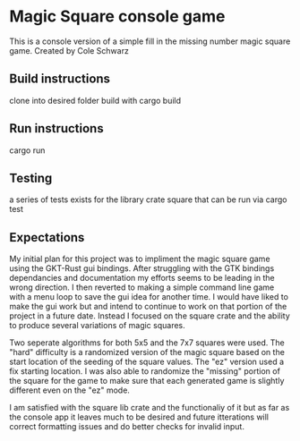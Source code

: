 # Magic Square console game
This is a console version of a simple fill in the missing number magic square game. Created by Cole Schwarz

## Build instructions
clone into desired folder
build with cargo build

## Run instructions
cargo run

## Testing 
a series of tests exists for the library crate square that can be run via cargo test

## Expectations

My initial plan for this project was to impliment the magic square game using the GKT-Rust gui bindings.
After struggling with the GTK bindings dependancies and documentation my efforts seems to be leading in 
the wrong direction. I then reverted to making a simple command line game with a menu loop to save the gui
idea for another time. I would have liked to make the gui work but and intend to continue to work on that
portion of the project in a future date. Instead I focused on the square crate and the ability to produce several 
variations of magic squares.

Two seperate algorithms for both 5x5 and the 7x7 squares were used. The "hard" difficulty
is a randomized version of the magic square based on the start location of the seeding of the square values. The "ez"
version used a fix starting location. I was also able to randomize the "missing" portion of the square for the 
game to make sure that each generated game is slightly different even on the "ez" mode.

I am satisfied with the square lib crate and the functionaliy of it but as far as the console app it leaves much
to be desired and future itterations will correct formatting issues and do better checks for invalid input.
